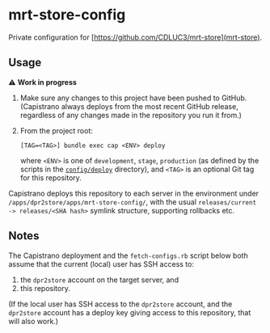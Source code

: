 # mrt-store-config

Private configuration for [https://github.com/CDLUC3/mrt-store](mrt-store).

## Usage

⚠️ **Work in progress**

1. Make sure any changes to this project have been pushed to GitHub. (Capistrano always
   deploys from the most recent GitHub release, regardless of any changes made in the
   repository you run it from.)
2. From the project root:

   ```
   [TAG=<TAG>] bundle exec cap <ENV> deploy
   ```

   where `<ENV>` is one of `development`, `stage`, `production` (as defined by the scripts
   in the [`config/deploy`](config/deploy) directory), and `<TAG>` is an optional Git tag
   for this repository.

Capistrano deploys this repository to each server in the environment under 
`/apps/dpr2store/apps/mrt-store-config/`, with the usual `releases/current -> releases/<SHA hash>`
symlink structure, supporting rollbacks etc.

## Notes

The Capistrano deployment and the `fetch-configs.rb` script below both assume that
the current (local) user has SSH access to:

1. the `dpr2store` account on the target server, and
2. this repository. 

(If the local user has SSH access to the `dpr2store` account, and the `dpr2store` account has
a deploy key giving access to this repository, that will also work.)